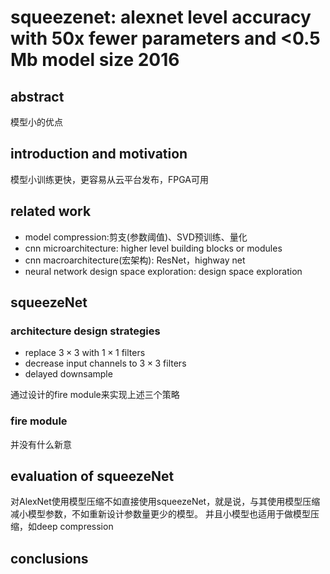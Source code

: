 # squeezenet: alexnet level accuracy with 50x fewer parameters and <0.5 Mb model size 2016

## abstract
模型小的优点

## introduction and motivation
模型小训练更快，更容易从云平台发布，FPGA可用

## related work
- model compression:剪支(参数阈值)、SVD预训练、量化
- cnn microarchitecture: higher level building blocks or modules
- cnn macroarchitecture(宏架构): ResNet，highway net
- neural network design space exploration: design space exploration

## squeezeNet
### architecture design strategies
- replace $3\times 3$ with $1\times 1$ filters
- decrease input channels to $3 \times 3$ filters
- delayed downsample   

通过设计的fire module来实现上述三个策略

### fire module
并没有什么新意

## evaluation of squeezeNet
对AlexNet使用模型压缩不如直接使用squeezeNet，就是说，与其使用模型压缩减小模型参数，不如重新设计参数量更少的模型。
并且小模型也适用于做模型压缩，如deep compression

## conclusions

